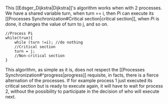 
This [[Edsger_Dijkstra|Dijkstra]]'s algorithm works when with 2 processes.
We have a shared variable turn, when turn == i, then *P*i can execute its [[Processes Synchronization#Critical section|critical section]], when *P*i is done, it changes the value of turn to j, and so on.

```
//Process Pi
while(true){
	while (turn !=i); //do nothing
	//Critical section
	turn = j;
	//Non-critical section
}
```
This algorithm, as simple as it is, does not respect the [[Processes Synchronization#^progress|progress]] requisite, in facts, there is a fierce alternation of the processes.
If for example process 1 just executed its critical section but is ready to execute again, it will have to wait for process 2, without the possibility to participate in the decision of who will execute next.